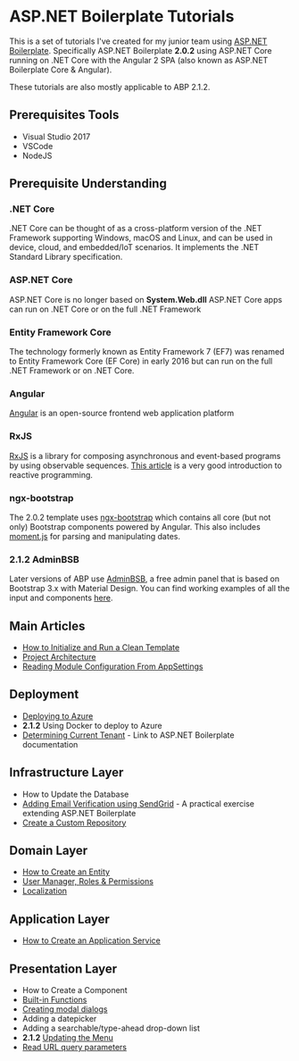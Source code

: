 # ASP\.NET Boilerplate Tutorials
This is a set of tutorials I've created for my junior team using [ASP\.NET Boilerplate](https://www.aspnetboilerplate.com). Specifically ASP\.NET Boilerplate __2.0.2__ using ASP\.NET Core running on \.NET Core with the Angular 2 SPA (also known as ASP\.NET Boilerplate Core & Angular).

These tutorials are also mostly applicable to ABP 2.1.2.

## Prerequisites Tools
* Visual Studio 2017
* VSCode
* NodeJS

## Prerequisite Understanding
### \.NET Core
\.NET Core can be thought of as a cross-platform version of the \.NET Framework supporting Windows, macOS and Linux, and can be used in device, cloud, and embedded/IoT scenarios. It implements the \.NET Standard Library specification.

### ASP\.NET Core
ASP\.NET Core is no longer based on __System.Web.dll__
ASP\.NET Core apps can run on \.NET Core or on the full \.NET Framework

### Entity Framework Core
The technology formerly known as Entity Framework 7 (EF7) was renamed to Entity Framework Core (EF Core) in early 2016 but can run on the full \.NET Framework or on \.NET Core.

### Angular
[Angular](http://angular.io) is an open-source frontend web application platform

### RxJS
[RxJS](http://reactivex.io/rxjs/) is a library for composing asynchronous and event-based programs by using observable sequences. [This article](https://gist.github.com/staltz/868e7e9bc2a7b8c1f754) is a very good introduction to reactive programming.

### ngx-bootstrap
The 2.0.2 template uses [ngx-bootstrap](http://valor-software.com/ngx-bootstrap/#/) which contains all core (but not only) Bootstrap components powered by Angular. This also includes [moment.js](http://momentjs.com/) for parsing and manipulating dates.

### __2.1.2__ AdminBSB
Later versions of ABP use [AdminBSB](https://github.com/gurayyarar/AdminBSBMaterialDesign), a free admin panel that is based on Bootstrap 3.x with Material Design. You can find working examples of all the input and components [here](https://gurayyarar.github.io/AdminBSBMaterialDesign/index.html).

## Main Articles
* [How to Initialize and Run a Clean Template](cleantemplate.md)
* [Project Architecture](projectarchitecture.md)
* [Reading Module Configuration From AppSettings](moduleconfig.md)

## Deployment
* [Deploying to Azure](deployment.md)
* __2.1.2__ Using Docker to deploy to Azure
* [Determining Current Tenant](https://aspnetboilerplate.com/Pages/Documents/Multi-Tenancy#determining-current-tenant) - Link to ASP.NET Boilerplate documentation

## Infrastructure Layer
* How to Update the Database
* [Adding Email Verification using SendGrid](emailverification.md) - A practical exercise extending ASP\.NET Boilerplate
* [Create a Custom Repository](customrepos.md)

## Domain Layer
* [How to Create an Entity](entity.md)
* [User Manager, Roles & Permissions](usermanager.md)
* [Localization](localization.md)

## Application Layer
* [How to Create an Application Service](applicationservice.md)

## Presentation Layer
* How to Create a Component
* [Built-in Functions](angularbuiltin.md)
* [Creating modal dialogs](modals.md)
* Adding a datepicker
* Adding a searchable/type-ahead drop-down list
* __2.1.2__ [Updating the Menu](menu212.md)
* [Read URL query parameters](routing.md)